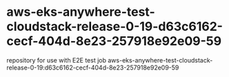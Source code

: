 # aws-eks-anywhere-test-cloudstack-release-0-19-d63c6162-cecf-404d-8e23-257918e92e09-59
repository for use with E2E test job aws-eks-anywhere-test-cloudstack-release-0-19:d63c6162-cecf-404d-8e23-257918e92e09-59
